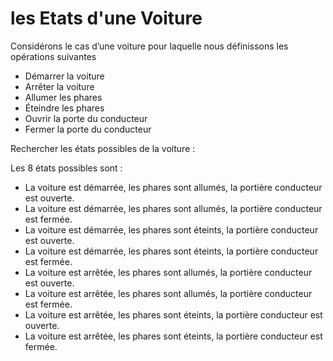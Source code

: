 # les Etats d'une Voiture

Considérons le cas d’une voiture pour laquelle nous définissons les opérations suivantes

- Démarrer la voiture
- Arrêter la voiture
- Allumer les phares
- Éteindre les phares
- Ouvrir la porte du conducteur
- Fermer la porte du conducteur

Rechercher les états possibles de la voiture :

Les 8 états possibles sont :

- La voiture est démarrée, les phares sont allumés, la portière conducteur est ouverte.
- La voiture est démarrée, les phares sont allumés, la portière conducteur est fermée.
- La voiture est démarrée, les phares sont éteints, la portière conducteur est ouverte.
- La voiture est démarrée, les phares sont éteints, la portière conducteur est fermée.
- La voiture est arrêtée, les phares sont allumés, la portière conducteur est ouverte.
- La voiture est arrêtée, les phares sont allumés, la portière conducteur est fermée.
- La voiture est arrêtée, les phares sont éteints, la portière conducteur est ouverte.
- La voiture est arrêtée, les phares sont éteints, la portière conducteur est fermée.
